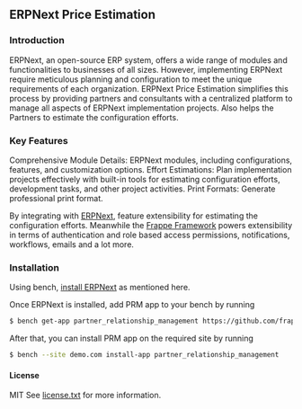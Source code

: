 ## ERPNext Price Estimation

### Introduction
ERPNext, an open-source ERP system, offers a wide range of modules and functionalities to businesses of all sizes. However, implementing ERPNext require meticulous planning and configuration to meet the unique requirements of each organization. ERPNext Price Estimation simplifies this process by providing partners and consultants with a centralized platform to manage all aspects of ERPNext implementation projects. Also helps the Partners to estimate the configuration efforts. 
### Key Features
Comprehensive Module Details: ERPNext modules, including configurations, features, and customization options.
Effort Estimations: Plan implementation projects effectively with built-in tools for estimating configuration efforts, development tasks, and other project activities.
Print Formats: Generate professional print format.



By integrating with [ERPNext](https://github.com/frappe/erpnext), feature extensibility for estimating the configuration efforts. Meanwhile the [Frappe Framework](https://github.com/frappe/frappe) powers extensibility in terms of authentication and role based access permissions, notifications, workflows, emails and a lot more.

### Installation

Using bench, [install ERPNext](https://github.com/frappe/bench#installation) as mentioned here.

Once ERPNext is installed, add PRM app to your bench by running

```sh
$ bench get-app partner_relationship_management https://github.com/frappe/partner_relationship_management
```

After that, you can install PRM app on the required site by running

```sh
$ bench --site demo.com install-app partner_relationship_management
```

#### License

MIT See [license.txt](https://github.com/frappe/partner_relationship_management/blob/main/license.txt) for more information.

